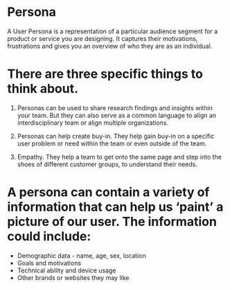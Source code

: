 # Persona

A User Persona is a representation of a particular audience segment for a product or service you are designing. It captures their motivations, frustrations and gives you an overview of who they are as an individual. 

# There are three specific things to think about.

1. Personas can be used to share research findings and insights within your team. But they can also serve as a common language to align an    interdisciplinary team or align multiple organizations. 
 
2. Personas can help create buy-in. They help gain buy-in on a specific user problem or need within the team or even outside of the team.

3. Empathy. They help a team to get onto the same page and step into the shoes of different customer groups, to understand their needs.

# A persona can contain a variety of information that can help us ‘paint’ a picture of our user. The information could include:

- Demographic data - name, age, sex, location
- Goals and motivations
- Technical ability and device usage
- Other brands or websites they may like
